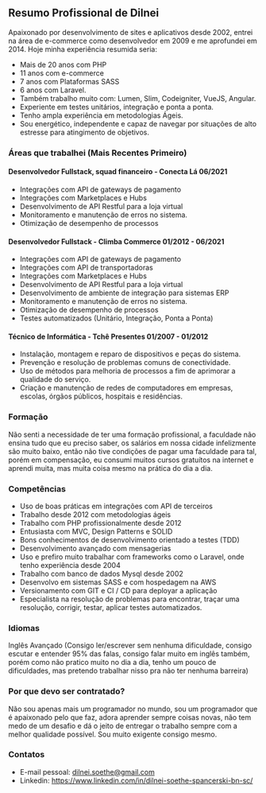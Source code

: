 ## Resumo Profissional de Dilnei
Apaixonado por desenvolvimento de sites e aplicativos desde 2002, entrei na área de e-commerce como desenvolvedor em 2009 e me aprofundei em 2014. 
Hoje minha experiência resumida seria: 
* Mais de 20 anos com PHP
* 11 anos com e-commerce
* 7 anos com Plataformas SASS
* 6 anos com Laravel. 
* Também trabalho muito com: Lumen, Slim, Codeigniter, VueJS, Angular.
* Experiente em testes unitários, integração e ponta a ponta.
* Tenho ampla experiência em metodologias Ágeis.
* Sou energético, independente e capaz de navegar por situações de alto estresse para atingimento de objetivos.

### Áreas que trabalhei (Mais Recentes Primeiro)

#### Desenvolvedor Fullstack, squad financeiro - Conecta Lá 06/2021
* Integrações com API de gateways de pagamento
* Integrações com Marketplaces e Hubs
* Desenvolvimento de API Restful para a loja virtual
* Monitoramento e manutenção de erros no sistema.
* Otimização de desempenho de processos

#### Desenvolvedor Fullstack - Climba Commerce 01/2012 - 06/2021
* Integrações com API de gateways de pagamento
* Integrações com API de transportadoras
* Integrações com Marketplaces e Hubs
* Desenvolvimento de API Restful para a loja virtual
* Desenvolvimento de ambiente de integração para sistemas ERP
* Monitoramento e manutenção de erros no sistema.
* Otimização de desempenho de processos
* Testes automatizados (Unitário, Integração, Ponta a Ponta)

#### Técnico de Informática - Tchê Presentes 01/2007 - 01/2012
* Instalação, montagem e reparo de dispositivos e peças do sistema.
* Prevenção e resolução de problemas comuns de conectividade.
* Uso de métodos para melhoria de processos a fim de aprimorar a qualidade do serviço.
* Criação e manutenção de redes de computadores em empresas, escolas, órgãos públicos, hospitais e residências.

### Formação
Não senti a necessidade de ter uma formação profissional, a faculdade não ensina tudo que eu preciso saber, os salários em nossa cidade infelizmente são muito baixo, então não tive condições de pagar uma faculdade para tal, porém em compensação, eu consumi muitos cursos gratuítos na internet e aprendi muita, mas muita coisa mesmo na prática do dia a dia.

### Competências
* Uso de boas práticas em integrações com API de terceiros
* Trabalho desde 2012 com metodologias ágeis
* Trabalho com PHP profissionalmente desde 2012
* Entusiasta com MVC, Design Patterns e SOLID
* Bons conhecimentos de desenvolvimento orientado a testes (TDD)
* Desenvolvimento avançado com mensagerias
* Uso e prefiro muito trabalhar com frameworks como o Laravel, onde tenho experiência desde 2004
* Trabalho com banco de dados Mysql desde 2002
* Desenvolvo em sistemas SASS e com hospedagem na AWS
* Versionamento com GIT e CI / CD para deployar a aplicação
* Especialista na resolução de problemas para encontrar, traçar uma resolução, corrigir, testar, aplicar testes automatizados.

### Idiomas
Inglês Avançado (Consigo ler/escrever sem nenhuma dificuldade, consigo escutar e entender 95% das falas, consigo falar muito em inglês também, porém como não pratico muito no dia a dia, tenho um pouco de dificuldades, mas pretendo trabalhar nisso pra não ter nenhuma barreira)

### Por que devo ser contratado?
Não sou apenas mais um programador no mundo, sou um programador que é apaixonado pelo que faz, adora aprender sempre coisas novas, não tem medo de um desafio e dá o jeito de entregar o trabalho sempre com a melhor qualidade possível. Sou muito exigente consigo mesmo.

### Contatos
* E-mail pessoal: dilnei.soethe@gmail.com
* Linkedin: https://www.linkedin.com/in/dilnei-soethe-spancerski-bn-sc/

